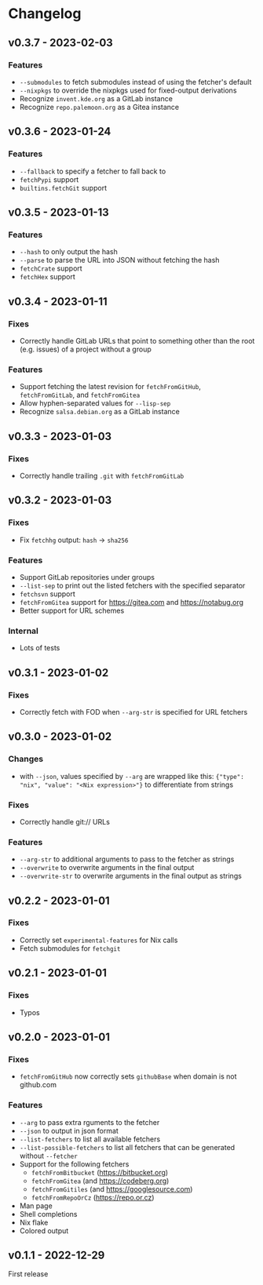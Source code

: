 # Changelog

## v0.3.7 - 2023-02-03

### Features

- `--submodules` to fetch submodules instead of using the fetcher's default
- `--nixpkgs` to override the nixpkgs used for fixed-output derivations
- Recognize `invent.kde.org` as a GitLab instance
- Recognize `repo.palemoon.org` as a Gitea instance

## v0.3.6 - 2023-01-24

### Features

- `--fallback` to specify a fetcher to fall back to
- `fetchPypi` support
- `builtins.fetchGit` support

## v0.3.5 - 2023-01-13

### Features

- `--hash` to only output the hash
- `--parse` to parse the URL into JSON without fetching the hash
- `fetchCrate` support
- `fetchHex` support

## v0.3.4 - 2023-01-11

### Fixes

- Correctly handle GitLab URLs that point to something other than the root (e.g. issues) of a project without a group

### Features

- Support fetching the latest revision for `fetchFromGitHub`, `fetchFromGitLab`, and `fetchFromGitea`
- Allow hyphen-separated values for `--lisp-sep`
- Recognize `salsa.debian.org` as a GitLab instance

## v0.3.3 - 2023-01-03

### Fixes

- Correctly handle trailing `.git` with `fetchFromGitLab`

## v0.3.2 - 2023-01-03

### Fixes

- Fix `fetchhg` output: `hash` -> `sha256`

### Features

- Support GitLab repositories under groups
- `--list-sep` to print out the listed fetchers with the specified separator
- `fetchsvn` support
- `fetchFromGitea` support for <https://gitea.com> and <https://notabug.org>
- Better support for URL schemes

### Internal

- Lots of tests

## v0.3.1 - 2023-01-02

### Fixes

- Correctly fetch with FOD when `--arg-str` is specified for URL fetchers

## v0.3.0 - 2023-01-02

### Changes

- with `--json`, values specified by `--arg` are wrapped like this: `{"type": "nix", "value": "<Nix expression>"}` to differentiate from strings

### Fixes

- Correctly handle git:// URLs

### Features

- `--arg-str` to additional arguments to pass to the fetcher as strings
- `--overwrite` to overwrite arguments in the final output
- `--overwrite-str` to overwrite arguments in the final output as strings

## v0.2.2 - 2023-01-01

### Fixes

- Correctly set `experimental-features` for Nix calls
- Fetch submodules for `fetchgit`

## v0.2.1 - 2023-01-01

### Fixes

- Typos

## v0.2.0 - 2023-01-01

### Fixes

- `fetchFromGitHub` now correctly sets `githubBase` when domain is not github.com

### Features

- `--arg` to pass extra rguments to the fetcher
- `--json` to output in json format
- `--list-fetchers` to list all available fetchers
- `--list-possible-fetchers` to list all fetchers that can be generated without `--fetcher`
- Support for the following fetchers
  - `fetchFromBitbucket` (<https://bitbucket.org>)
  - `fetchFromGitea` (and <https://codeberg.org>)
  - `fetchFromGitiles` (and <https://googlesource.com>)
  - `fetchFromRepoOrCz` (<https://repo.or.cz>)
- Man page
- Shell completions
- Nix flake
- Colored output

## v0.1.1 - 2022-12-29

First release
